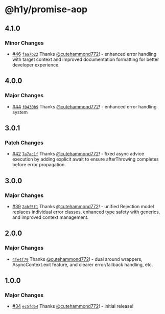 # @h1y/promise-aop

## 4.1.0

### Minor Changes

- [#46](https://github.com/h1ylabs/next-loader/pull/46) [`faa7b22`](https://github.com/h1ylabs/next-loader/commit/faa7b22ede3223e17113473d5ae2d80598bf1016) Thanks [@cutehammond772](https://github.com/cutehammond772)! - enhanced error handling with target context and improved documentation formatting for better developer experience.

## 4.0.0

### Major Changes

- [#44](https://github.com/h1ylabs/next-loader/pull/44) [`f0430b9`](https://github.com/h1ylabs/next-loader/commit/f0430b9c4ea57412881d685dc6a161334b8f5f0e) Thanks [@cutehammond772](https://github.com/cutehammond772)! - enhanced error handling system

## 3.0.1

### Patch Changes

- [#42](https://github.com/h1ylabs/next-loader/pull/42) [`7a7ac1f`](https://github.com/h1ylabs/next-loader/commit/7a7ac1f30b86f65ee64514716560dc39f93c7764) Thanks [@cutehammond772](https://github.com/cutehammond772)! - fixed async advice execution by adding explicit await to ensure afterThrowing completes before error propagation.

## 3.0.0

### Major Changes

- [#39](https://github.com/h1ylabs/next-loader/pull/39) [`2abf5f1`](https://github.com/h1ylabs/next-loader/commit/2abf5f1dceddc644b544e538f5ca6421ee9bffed) Thanks [@cutehammond772](https://github.com/cutehammond772)! - unified Rejection model replaces individual error classes, enhanced type safety with generics, and improved context management.

## 2.0.0

### Major Changes

- [`4fe4f79`](https://github.com/h1ylabs/next-loader/commit/4fe4f79c4da74e2084cf42c9ab070fed7d2a0294) Thanks [@cutehammond772](https://github.com/cutehammond772)! - dual around wrappers, AsyncContext.exit feature, and clearer error/fallback handling, etc.

## 1.0.0

### Major Changes

- [#34](https://github.com/h1ylabs/next-loader/pull/34) [`ec5fd54`](https://github.com/h1ylabs/next-loader/commit/ec5fd54e3c61e132f691646417c91a4c7b91ecff) Thanks [@cutehammond772](https://github.com/cutehammond772)! - initial release!
